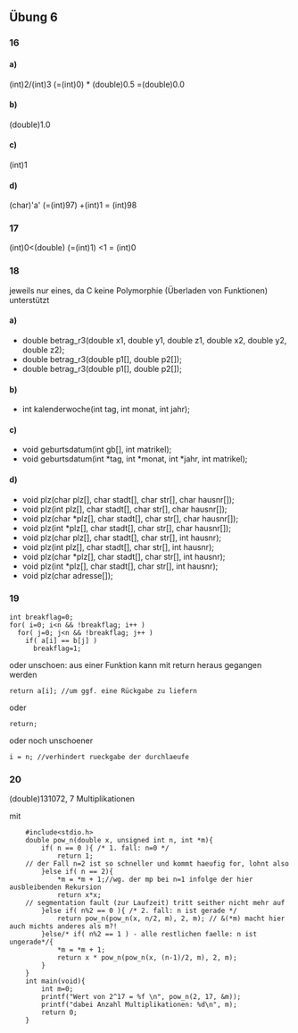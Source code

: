 ## Übung 6

### 16

#### a)

(int)2/(int)3 (=(int)0) * (double)0.5 =(double)0.0

#### b)

(double)1.0

#### c)

(int)1

#### d)

(char)'a' (=(int)97) +(int)1 = (int)98

### 17

(int)0<(double) (=(int)1) <1 = (int)0

### 18

jeweils nur eines, da C keine Polymorphie (Überladen von Funktionen) unterstützt

#### a)

- double betrag_r3(double x1, double y1, double z1, double x2, double y2, double z2);
- double betrag_r3(double p1[], double p2[]);
- double betrag_r3(double p1[], double p2[]);
    
#### b)

- int kalenderwoche(int tag, int monat, int jahr);

#### c)
- void geburtsdatum(int gb[], int matrikel);
- void geburtsdatum(int *tag, int *monat, int *jahr, int matrikel);

#### d)

- void plz(char plz[], char stadt[], char str[], char hausnr[]);
- void plz(int plz[], char stadt[], char str[], char hausnr[]);
- void plz(char *plz[], char stadt[], char str[], char hausnr[]);
- void plz(int *plz[], char stadt[], char str[], char hausnr[]);
- void plz(char plz[], char stadt[], char str[], int hausnr);
- void plz(int plz[], char stadt[], char str[], int hausnr);
- void plz(char *plz[], char stadt[], char str[], int hausnr);
- void plz(int *plz[], char stadt[], char str[], int hausnr);
- void plz(char adresse[]);

### 19

    int breakflag=0;
    for( i=0; i<n && !breakflag; i++ )
      for( j=0; j<n && !breakflag; j++ )
        if( a[i] == b[j] )
          breakflag=1;

oder unschoen: aus einer Funktion kann mit return heraus gegangen werden

    return a[i]; //um ggf. eine Rückgabe zu liefern

oder

    return;

oder noch unschoener

    i = n; //verhindert rueckgabe der durchlaeufe

### 20

(double)131072, 7 Multiplikationen

mit

		#include<stdio.h>
		double pow_n(double x, unsigned int n, int *m){
			if( n == 0 ){ /* 1. fall: n=0 */
				return 1;
		// der Fall n=2 ist so schneller und kommt haeufig for, lohnt also
			}else if( n == 2){
				*m = *m + 1;//wg. der mp bei n=1 infolge der hier ausbleibenden Rekursion
				return x*x;
		// segmentation fault (zur Laufzeit) tritt seither nicht mehr auf
			}else if( n%2 == 0 ){ /* 2. fall: n ist gerade */
				return pow_n(pow_n(x, n/2, m), 2, m); // &(*m) macht hier auch michts anderes als m?!
			}else/* if( n%2 == 1 ) - alle restlichen faelle: n ist ungerade*/{
				*m = *m + 1;
				return x * pow_n(pow_n(x, (n-1)/2, m), 2, m);
			}
		}
		int main(void){
			int m=0;
			printf("Wert von 2^17 = %f \n", pow_n(2, 17, &m));
			printf("dabei Anzahl Multiplikationen: %d\n", m);
			return 0;
		}
